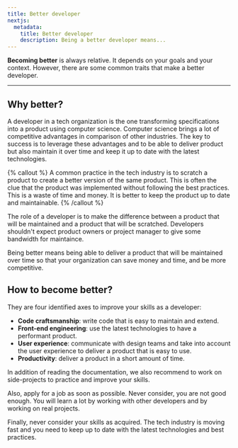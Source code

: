 ```yaml
---
title: Better developer
nextjs:
  metadata:
    title: Better developer
    description: Being a better developer means...
---
```


**Becoming better** is always relative. It depends on your goals and your context. However, there are some common traits that make a better developer.

---

## Why better?

A developer in a tech organization is the one transforming specifications into a product using computer science. Computer science brings a lot of competitive advantages in comparison of other industries. The key to success is to leverage these advantages and to be able to deliver product but also maintain it over time and keep it up to date with the latest technologies.

{% callout %}
A common practice in the tech industry is to scratch a product to create a better version of the same product. This is often the clue that the product was implemented without following the best practices. This is a waste of time and money. It is better to keep the product up to date and maintainable.
{% /callout %}

The role of a developer is to make the difference between a product that will be maintained and a product that will be scratched. Developers shouldn't expect product owners or project manager to give some bandwidth for maintaince.

Being better means being able to deliver a product that will be maintained over time so that your organization can save money and time, and be more competitive.

## How to become better?

They are four identified axes to improve your skills as a developer:

- **Code craftsmanship**: write code that is easy to maintain and extend.
- **Front-end engineering**: use the latest technologies to have a performant product.
- **User experience**: communicate with design teams and take into account the user experience to deliver a product that is easy to use.
- **Productivity**: deliver a product in a short amount of time.

In addition of reading the documentation, we also recommend to work on side-projects to practice and improve your skills.

Also, apply for a job as soon as possible. Never consider, you are not good enough. You will learn a lot by working with other developers and by working on real projects.

Finally, never consider your skills as acquired. The tech industry is moving fast and you need to keep up to date with the latest technologies and best practices.
